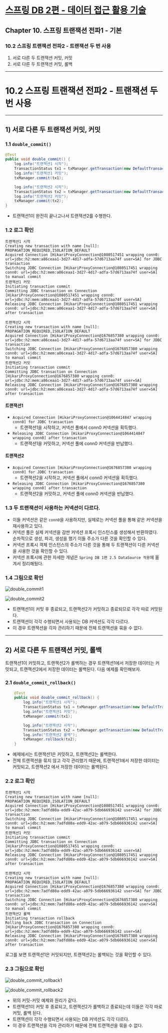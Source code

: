 # <a href = "../README.md" target="_blank">스프링 DB 2편 - 데이터 접근 활용 기술</a>
## Chapter 10. 스프링 트랜잭션 전파1 - 기본
### 10.2 스프링 트랜잭션 전파2 - 트랜잭션 두 번 사용
1) 서로 다른 두 트랜잭션 커밋, 커밋
2) 서로 다른 두 트랜잭션 커밋, 롤백

---

# 10.2 스프링 트랜잭션 전파2 - 트랜잭션 두 번 사용

---

## 1) 서로 다른 두 트랜잭션 커밋, 커밋

### 1.1 `double_commit()`
```java
@Test
public void double_commit() {
    log.info("트랜잭션1 시작");
    TransactionStatus tx1 = txManager.getTransaction(new DefaultTransactionAttribute());
    log.info("트랜잭션1 커밋");
    txManager.commit(tx1);

    log.info("트랜잭션2 시작");
    TransactionStatus tx2 = txManager.getTransaction(new DefaultTransactionAttribute());
    log.info("트랜잭션2 커밋");
    txManager.commit(tx2);
}
```
- 트랜잭션1이 완전히 끝나고나서 트랜잭션2를 수행한다.

### 1.2 로그 확인
```shell
트랜잭션1 시작
Creating new transaction with name [null]: PROPAGATION_REQUIRED,ISOLATION_DEFAULT
Acquired Connection [HikariProxyConnection@1080517451 wrapping conn0: url=jdbc:h2:mem:a86ceaa1-3d27-4d17-adfa-57d6713aa74f user=SA] for JDBC transaction
Switching JDBC Connection [HikariProxyConnection@1080517451 wrapping conn0: url=jdbc:h2:mem:a86ceaa1-3d27-4d17-adfa-57d6713aa74f user=SA] to manual commit
트랜잭션1 커밋
Initiating transaction commit
Committing JDBC transaction on Connection [HikariProxyConnection@1080517451 wrapping conn0: url=jdbc:h2:mem:a86ceaa1-3d27-4d17-adfa-57d6713aa74f user=SA]
Releasing JDBC Connection [HikariProxyConnection@1080517451 wrapping conn0: url=jdbc:h2:mem:a86ceaa1-3d27-4d17-adfa-57d6713aa74f user=SA] after transaction

트랜잭션2 시작
Creating new transaction with name [null]: PROPAGATION_REQUIRED,ISOLATION_DEFAULT
Acquired Connection [HikariProxyConnection@1676857380 wrapping conn0: url=jdbc:h2:mem:a86ceaa1-3d27-4d17-adfa-57d6713aa74f user=SA] for JDBC transaction
Switching JDBC Connection [HikariProxyConnection@1676857380 wrapping conn0: url=jdbc:h2:mem:a86ceaa1-3d27-4d17-adfa-57d6713aa74f user=SA] to manual commit
트랜잭션2 커밋
Initiating transaction commit
Committing JDBC transaction on Connection [HikariProxyConnection@1676857380 wrapping conn0: url=jdbc:h2:mem:a86ceaa1-3d27-4d17-adfa-57d6713aa74f user=SA]
Releasing JDBC Connection [HikariProxyConnection@1676857380 wrapping conn0: url=jdbc:h2:mem:a86ceaa1-3d27-4d17-adfa-57d6713aa74f user=SA] after transaction
```
#### 트랜잭션1
- `Acquired Connection [HikariProxyConnection@1064414847 wrapping conn0] for JDBC transaction`
  - 트랜잭션1을 시작하고, 커넥션 풀에서 conn0 커넥션을 획득했다.
- `Releasing JDBC Connection [HikariProxyConnection@1064414847 wrapping conn0] after transaction`
  - 트랜잭션1을 커밋하고, 커넥션 풀에 conn0 커넥션을 반납했다.

#### 트랜잭션2
- `Acquired Connection [HikariProxyConnection@1676857380 wrapping conn0] for JDBC transaction`
  - 트랜잭션2을 시작하고, 커넥션 풀에서 conn0 커넥션을 획득했다.
- `Releasing JDBC Connection [HikariProxyConnection@1676857380 wrapping conn0] after transaction`
  - 트랜잭션2을 커밋하고, 커넥션 풀에 conn0 커넥션을 반납했다.

### 1.3 두 트랜잭션이 사용하는 커넥션이 다르다.
- 이들 커넥션은 같은 `conn0`을 사용하지만, 실제로는 커넥션 풀을 통해 같은 커넥션을 재사용하고 있다.
- 커넥션 풀은 실제 커넥션을 감싼 커넥션 프록시 인스턴스를 생성해서 반환하였다. 순차적으로 생성, 파괴, 생성을 했기 이들 주소가 다른 것을 확인할 수 있다.
- 커넥션 프록시 객체 인스턴스의 주소가 다른 것을 통해 두 트랜잭션이 다른 커넥션을 사용한 것을 확인할 수 있다.
- 커넥션 프록시에 관한 자세한 개념은 `Spring DB 1편 2.5 DataSource 적용`에 옮겨서 정리해뒀다.

### 1.4 그림으로 확인
![double_commit1](img/double_commit1.png)

![double_commit2](img/double_commit2.png)

- 트랜잭션1이 커밋 후 종료되고, 트랜잭션2가 커밋하고 종료되므로 각각 따로 커밋된다.
- 트랜잭션이 각각 수행되면서 사용되는 DB 커넥션도 각각 다르다.
- 이 경우 트랜잭션을 각자 관리하기 때문에 전체 트랜잭션을 묶을 수 없다.

---

## 2) 서로 다른 두 트랜잭션 커밋, 롤백
트랜잭션1이 커밋하고, 트랜잭션2가 롤백하는 경우 트랜잭션1에서 저장한 데이터는 커밋되고, 트랜잭션2에서 저장한 데이터는 롤백된다. 다음 예제를 확인해보자.  


### 2.1 `double_commit_rollback()`
```java
    @Test
    public void double_commit_rollback() {
        log.info("트랜잭션1 시작");
        TransactionStatus tx1 = txManager.getTransaction(new DefaultTransactionAttribute());
        log.info("트랜잭션1 커밋");
        txManager.commit(tx1);

        log.info("트랜잭션2 시작");
        TransactionStatus tx2 = txManager.getTransaction(new DefaultTransactionAttribute());
        log.info("트랜잭션2 롤백");
        txManager.rollback(tx2);
    }
```
- 예제에서는 트랜잭션1은 커밋하고, 트랜잭션2는 롤백한다.
- 전체 트랜잭션을 묶지 않고 각각 관리했기 때문에, 트랜잭션1에서 저장한 데이터는 커밋되고, 트랜잭션2 에서 저장한 데이터는 롤백된다.


### 2.2 로그 확인
```shell
트랜잭션1 시작
Creating new transaction with name [null]: PROPAGATION_REQUIRED,ISOLATION_DEFAULT
Acquired Connection [HikariProxyConnection@1080517451 wrapping conn0: url=jdbc:h2:mem:7adfd80a-edd9-42ac-a079-5db666936142 user=SA] for JDBC transaction
Switching JDBC Connection [HikariProxyConnection@1080517451 wrapping conn0: url=jdbc:h2:mem:7adfd80a-edd9-42ac-a079-5db666936142 user=SA] to manual commit
트랜잭션1 커밋
Initiating transaction commit
Committing JDBC transaction on Connection [HikariProxyConnection@1080517451 wrapping conn0: url=jdbc:h2:mem:7adfd80a-edd9-42ac-a079-5db666936142 user=SA]
Releasing JDBC Connection [HikariProxyConnection@1080517451 wrapping conn0: url=jdbc:h2:mem:7adfd80a-edd9-42ac-a079-5db666936142 user=SA] after transaction

트랜잭션2 시작
Creating new transaction with name [null]: PROPAGATION_REQUIRED,ISOLATION_DEFAULT
Acquired Connection [HikariProxyConnection@1676857380 wrapping conn0: url=jdbc:h2:mem:7adfd80a-edd9-42ac-a079-5db666936142 user=SA] for JDBC transaction
Switching JDBC Connection [HikariProxyConnection@1676857380 wrapping conn0: url=jdbc:h2:mem:7adfd80a-edd9-42ac-a079-5db666936142 user=SA] to manual commit
트랜잭션2 롤백
Initiating transaction rollback
Rolling back JDBC transaction on Connection [HikariProxyConnection@1676857380 wrapping conn0: url=jdbc:h2:mem:7adfd80a-edd9-42ac-a079-5db666936142 user=SA]
Releasing JDBC Connection [HikariProxyConnection@1676857380 wrapping conn0: url=jdbc:h2:mem:7adfd80a-edd9-42ac-a079-5db666936142 user=SA] after transaction
```
로그를 보면 트랜잭션1은 커밋되지만, 트랜잭션2는 롤백되는 것을 확인할 수 있다.

### 2.3 그림으로 확인
![double_commit_rollback1](img/double_commit_rollback1.png)

![double_commit_rollback2](img/double_commit_rollback2.png)

- 위의 커밋-커밋 예제와 원리가 같다.
- 트랜잭션1이 커밋 후 종료되고, 트랜잭션2가 롤백하고 종료되는데 이들은 각각 따로 커밋, 롤백 된다.
- 트랜잭션이 각각 수행되면서 사용되는 DB 커넥션도 각각 다르다.
- 이 경우 트랜잭션을 각자 관리하기 때문에 전체 트랜잭션을 묶을 수 없다.
